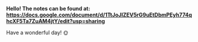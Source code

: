 **Hello! The notes can be found at: https://docs.google.com/document/d/1TtJoJIZEV5rG9uEtDbmPEyh774qhcXF5Ta7ZuAM4jtY/edit?usp=sharing**

Have a wonderful day! 🌞